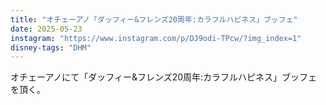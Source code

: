 ```yaml
---
title: "オチェーアノ「ダッフィー&フレンズ20周年:カラフルハピネス」ブッフェ"
date: 2025-05-23
instagram: "https://www.instagram.com/p/DJ9odi-TPcw/?img_index=1"
disney-tags: "DHM"
---
```


オチェーアノにて「ダッフィー&フレンズ20周年:カラフルハピネス」ブッフェを頂く。 
